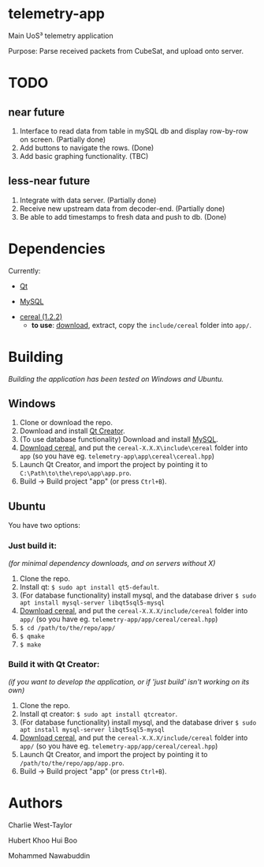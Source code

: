 # telemetry-app

Main UoS³ telemetry application

Purpose: Parse received packets from CubeSat, and upload onto server.

# TODO

## near future

1. Interface to read data from table in mySQL db and display row-by-row on screen. (Partially done)
2. Add buttons to navigate the rows. (Done)
3. Add basic graphing functionality. (TBC)

## less-near future

1. Integrate with data server. (Partially done)
2. Receive new upstream data from decoder-end. (Partially done)
3. Be able to add timestamps to fresh data and push to db. (Done)

# Dependencies

Currently:

+ [Qt](https://www.qt.io)
* [MySQL](https://www.mysql.com/)
+ [cereal (1.2.2)](https://uscilab.github.io/cereal)
	+ **to use**: [download](https://github.com/USCiLab/cereal/releases/tag/v1.2.2), extract, copy the `include/cereal` folder into `app/`.

# Building

*Building the application has been tested on Windows and Ubuntu.*

## Windows

1. Clone or download the repo.
2. Download and install [Qt Creator](https://www.qt.io/).
3. (To use database functionality) Download and install [MySQL](https://www.mysql.com/).
4. [Download cereal](https:\\uscilab.github.io\cereal), and put the `cereal-X.X.X\include\cereal` folder into `app` (so you have eg. `telemetry-app\app\cereal\cereal.hpp`)
5. Launch Qt Creator, and import the project by pointing it to `C:\Path\to\the\repo\app\app.pro`.
6. Build -> Build project "app" (or press `Ctrl+B`).

## Ubuntu

You have two options:

### Just build it:

*(for minimal dependency downloads, and on servers without X)*

1. Clone the repo.
2. Install qt: `$ sudo apt install qt5-default`.
3. (For database functionality) install mysql, and the database driver `$ sudo apt install mysql-server libqt5sql5-mysql`
4. [Download cereal](https://uscilab.github.io/cereal), and put the `cereal-X.X.X/include/cereal` folder into `app/` (so you have eg. `telemetry-app/app/cereal/cereal.hpp`)
5. `$ cd /path/to/the/repo/app/`
6. `$ qmake`
7. `$ make`

### Build it with Qt Creator:

*(if you want to develop the application, or if 'just build' isn't working on its own)*

1. Clone the repo.
2. Install qt creator: `$ sudo apt install qtcreator`.
3. (For database functionality) install mysql, and the database driver `$ sudo apt install mysql-server libqt5sql5-mysql`
4. [Download cereal](https://uscilab.github.io/cereal), and put the `cereal-X.X.X/include/cereal` folder into `app/` (so you have eg. `telemetry-app/app/cereal/cereal.hpp`)
5. Launch Qt Creator, and import the project by pointing it to `/path/to/the/repo/app/app.pro`.
6. Build -> Build project "app" (or press `Ctrl+B`).

# Authors

Charlie West-Taylor

Hubert Khoo Hui Boo

Mohammed Nawabuddin
